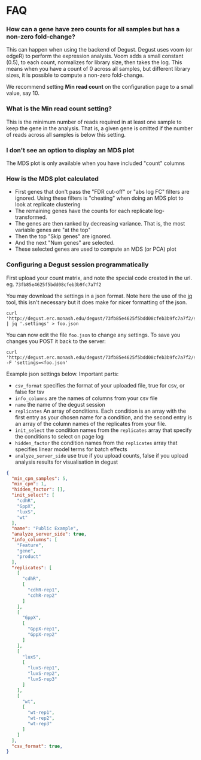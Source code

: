 # FAQ

### How can a gene have zero counts for all samples but has a non-zero fold-change?

This can happen when using the backend of Degust.  Degust uses voom (or edgeR) to perform the expression analysis.  Voom adds a small constant (0.5), to each count, normalizes for library size, then takes the log.  This means when you have a count of 0 across all samples, but different library sizes, it is possible to compute a non-zero fold-change.

We recommend setting **Min read count** on the configuration page to a small value, say 10.

### What is the **Min read count** setting?

This is the minimum number of reads required in at least one sample to keep the gene in the analysis.  That is, a given gene is omitted if the number of reads across all samples is below this setting.


### I don't see an option to display an MDS plot

The MDS plot is only available when you have included "count" columns

### How is the MDS plot calculated

  * First genes that don't pass the "FDR cut-off" or "abs log FC" filters are ignored.  Using these filters is "cheating" when doing an MDS plot to look at replicate clustering
  * The remaining genes have the counts for each replicate log-transformed.
  * The genes are then ranked by decreasing variance.  That is, the most variable genes are "at the top"
  * Then the top "Skip genes" are ignored.
  * And the next "Num genes" are selected.
  * These selected genes are used to compute an MDS (or PCA) plot

### Configuring a Degust session programmatically

First upload your count matrix, and note the special code created in the url.  eg. `73fb85e4625f5bdd08cfeb3b9fc7a7f2`

You may download the settings in a json format.  Note here the use of the [jq](https://stedolan.github.io/jq/) tool, this isn't necessary but it does make for nicer formatting of the json.

    curl 'http://degust.erc.monash.edu/degust/73fb85e4625f5bdd08cfeb3b9fc7a7f2/settings' | jq '.settings' > foo.json

You can now edit the file `foo.json` to change any settings.  To save you changes you POST it back to the server:

    curl 'http://degust.erc.monash.edu/degust/73fb85e4625f5bdd08cfeb3b9fc7a7f2/settings' -F 'settings=<foo.json'


Example json settings below.   Important parts:
  * `csv_format` specifies the format of your uploaded file, true for csv, or false for tsv
  * `info_columns` are the names of columns from your csv file
  * `name` the name of the degust session
  * `replicates` An array of conditions.  Each condition is an array with the first entry as your chosen name for a condition, and the second entry is an array of the column names of the replicates from your file.
  * `init_select` the condition names from the `replicates` array that specify the conditions to select on page log
  * `hidden_factor` the condition names from the `replicates` array that specifies linear model terms for batch effects
  * `analyze_server_side` use true if you upload counts, false if you upload analysis results for visualisation in degust

```json
{
  "min_cpm_samples": 5,
  "min_cpm": 1,
  "hidden_factor": [],
  "init_select": [
    "cdhR",
    "GppX",
    "luxS",
    "wt"
  ],
  "name": "Public Example",
  "analyze_server_side": true,
  "info_columns": [
    "Feature",
    "gene",
    "product"
  ],
  "replicates": [
    [
      "cdhR",
      [
        "cdhR-rep1",
        "cdhR-rep2"
      ]
    ],
    [
      "GppX",
      [
        "GppX-rep1",
        "GppX-rep2"
      ]
    ],
    [
      "luxS",
      [
        "luxS-rep1",
        "luxS-rep2",
        "luxS-rep3"
      ]
    ],
    [
      "wt",
      [
        "wt-rep1",
        "wt-rep2",
        "wt-rep3"
      ]
    ]
  ],
  "csv_format": true,
}
```
